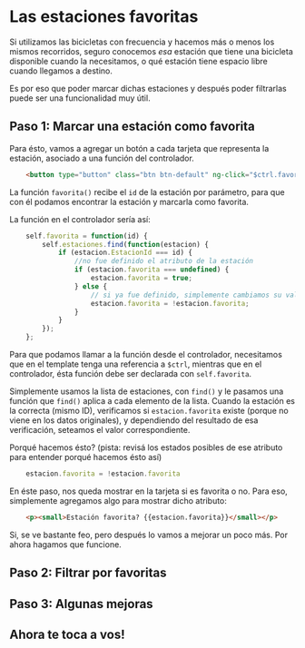 # Las estaciones favoritas

 Si utilizamos las bicicletas con frecuencia y hacemos más o menos los mismos recorridos, seguro conocemos *esa* estación que tiene una bicicleta disponible cuando la necesitamos, o qué estación tiene espacio libre cuando llegamos a destino.
 
 Es por eso que poder marcar dichas estaciones y después poder filtrarlas puede ser una funcionalidad muy útil.
 
## Paso 1: Marcar una estación como favorita

 Para ésto, vamos a agregar un botón a cada tarjeta que representa la estación, asociado a una función del controlador.
 
```html
    <button type="button" class="btn btn-default" ng-click="$ctrl.favorita(estacion.EstacionId)">Favorita</button>
```
 
 La función `favorita()` recibe el `id` de la estación por parámetro, para que con él podamos encontrar la estación y marcarla como favorita.
 
 La función en el controlador sería así:
 
```javascript
    self.favorita = function(id) {
        self.estaciones.find(function(estacion) {
            if (estacion.EstacionId === id) {
                //no fue definido el atributo de la estación
                if (estacion.favorita === undefined) {
                    estacion.favorita = true;
                } else {
                    // si ya fue definido, simplemente cambiamos su valor por el contrario
                    estacion.favorita = !estacion.favorita;
                }
            }
        });
    };

```
 
 Para que podamos llamar a la función desde el controlador, necesitamos que en el template tenga una referencia a `$ctrl`, mientras que en el controlador, ésta función debe ser declarada con `self.favorita`.
 
 Simplemente usamos la lista de estaciones, con `find()` y le pasamos una función que `find()` aplica a cada elemento de la lista. Cuando la estación es la correcta (mismo ID), verificamos si `estacion.favorita` existe (porque no viene en los datos originales), y dependiendo del resultado de esa verificación, seteamos el valor correspondiente.
 
 Porqué hacemos ésto? (pista: revisá los estados posibles de ese atributo para entender porqué hacemos ésto así)

```javascript
    estacion.favorita = !estacion.favorita
```
 
 En éste paso, nos queda mostrar en la tarjeta si es favorita o no. Para eso, simplemente agregamos algo para mostrar dicho atributo:
 
```html
    <p><small>Estación favorita? {{estacion.favorita}}</small></p>
```

 Si, se ve bastante feo, pero después lo vamos a mejorar un poco más. Por ahora hagamos que funcione.

## Paso 2: Filtrar por favoritas

## Paso 3: Algunas mejoras

## Ahora te toca a vos!